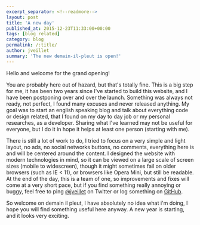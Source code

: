 ```yaml
---
excerpt_separator: <!--readmore-->
layout: post
title: 'A new day'
published_at: 2015-12-23T11:33:00+00:00
tags: [blog related]
category: blog
permalink: /:title/
author: jveillet
summary: 'The new demain-il-pleut is open!'
---
```


Hello and welcome for the grand opening!

You are probably here out of hazard, but that's totally fine. This is a big step for me, it has been two years since I've started to build this website, and I have been postponing over and over the launch. Something was always not ready, not perfect, I found many excuses and never released anything. My goal was to start an english speaking blog and talk about everything code or design related, that I found on my day to day job or my personal researches, as a developer. Sharing what I've learned may not be useful for everyone, but I do it in hope it helps at least one person (starting with me).

<!--readmore-->

There is still a lot of work to do, I tried to focus on a very simple and light layout, no ads, no social networks
buttons, no comments, everything here is and will be centered around the content. I designed the website with modern
technologies in mind, so it can be viewed on a large scale of screen sizes (mobile to widescreen), though it might
sometimes fail on older browsers (such as IE < 11), or browsers like Opera Mini, but still be readable. At the end of
the day, this is a team of one, so improvements and fixes will come at a very short pace, but if you find something
really annoying or buggy, feel free to ping [@jveillet](https://twitter.com/jveillet) on Twitter or log something on [GitHub](https://github.com/jveillet/jk-demainilpleut/issues).

So welcome on demain il pleut, I have absolutely no idea what i'm doing, I hope you will find something useful here
anyway. A new year is starting, and it looks very exciting.

